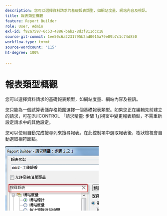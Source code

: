 ```yaml
---
description: 您可以選擇資料請求的基礎報表類型，如網站度量、網站內容及視訊。
title: 報表類型概觀
feature: Report Builder
role: User, Admin
exl-id: f92a7597-6c53-4886-bab2-8d3f811dcc18
source-git-commit: 1ee50c6a2231795b2ad0015a79e09b7c1c74d850
workflow-type: tm+mt
source-wordcount: '115'
ht-degree: 100%

---
```


# 報表類型概觀

您可以選擇資料請求的基礎報表類型，如網站度量、網站內容及視訊。

您只能為一個試算表儲存格範圍選擇一個基礎報表類型。如果您正在編輯先前建立的請求，可在[!UICONTROL 「請求精靈: 步驟 1」]視窗中變更報表類型，不需重新設定請求中的其他設定。

您可以使用自動完成搜尋列來搜尋報表。在此控制項中選取報表後，樹狀檢視會自動選取相符節點。

![](assets/search_reports.png)
